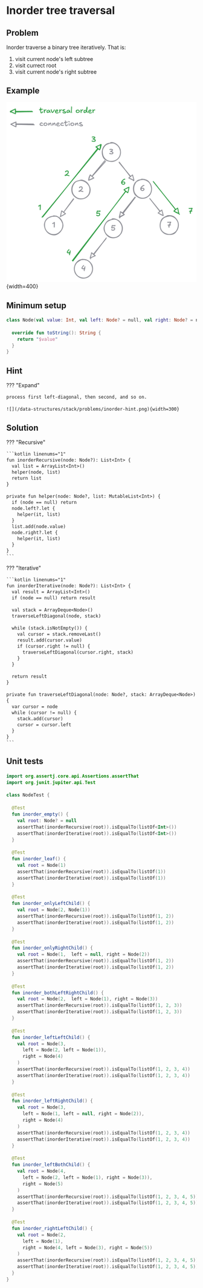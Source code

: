 # Inorder tree traversal

<style>
.md-logo img {
  content: url('/data-structures/stack/stack.svg');
}

:root [data-md-color-scheme=slate] .md-logo img  {
  content: url('/data-structures/stack/stack.svg');
}
</style>

## Problem

Inorder traverse a binary tree iteratively. That is:

1. visit current node's left subtree
2. visit currect root
3. visit current node's right subtree

## Example

![](/data-structures/stack/problems/inorder-example-dark.png){width=400}

## Minimum setup

```kotlin linenums="1"
class Node(val value: Int, val left: Node? = null, val right: Node? = null) {

  override fun toString(): String {
    return "$value"
  }
}
```

## Hint

??? "Expand"

    process first left-diagonal, then second, and so on.

    ![](/data-structures/stack/problems/inorder-hint.png){width=300}

## Solution

??? "Recursive"

    ```kotlin linenums="1"
    fun inorderRecursive(node: Node?): List<Int> {
      val list = ArrayList<Int>()
      helper(node, list)
      return list
    }

    private fun helper(node: Node?, list: MutableList<Int>) {
      if (node == null) return
      node.left?.let {
        helper(it, list)
      }
      list.add(node.value)
      node.right?.let {
        helper(it, list)
      }
    }
    ```

??? "Iterative"

    ```kotlin linenums="1"
    fun inorderIterative(node: Node?): List<Int> {
      val result = ArrayList<Int>()
      if (node == null) return result

      val stack = ArrayDeque<Node>()
      traverseLeftDiagonal(node, stack)

      while (stack.isNotEmpty()) {
        val cursor = stack.removeLast()
        result.add(cursor.value)
        if (cursor.right != null) {
          traverseLeftDiagonal(cursor.right, stack)
        }
      }

      return result
    }

    private fun traverseLeftDiagonal(node: Node?, stack: ArrayDeque<Node>) {
      var cursor = node
      while (cursor != null) {
        stack.add(cursor)
        cursor = cursor.left
      }
    }
    ```

## Unit tests

```kotlin linenums="1"
import org.assertj.core.api.Assertions.assertThat
import org.junit.jupiter.api.Test

class NodeTest {

  @Test
  fun inorder_empty() {
    val root: Node? = null
    assertThat(inorderRecursive(root)).isEqualTo(listOf<Int>())
    assertThat(inorderIterative(root)).isEqualTo(listOf<Int>())
  }

  @Test
  fun inorder_leaf() {
    val root = Node(1)
    assertThat(inorderRecursive(root)).isEqualTo(listOf(1))
    assertThat(inorderIterative(root)).isEqualTo(listOf(1))
  }

  @Test
  fun inorder_onlyLeftChild() {
    val root = Node(2, Node(1))
    assertThat(inorderRecursive(root)).isEqualTo(listOf(1, 2))
    assertThat(inorderIterative(root)).isEqualTo(listOf(1, 2))
  }

  @Test
  fun inorder_onlyRightChild() {
    val root = Node(1,  left = null, right = Node(2))
    assertThat(inorderRecursive(root)).isEqualTo(listOf(1, 2))
    assertThat(inorderIterative(root)).isEqualTo(listOf(1, 2))
  }

  @Test
  fun inorder_bothLeftRightChild() {
    val root = Node(2,  left = Node(1), right = Node(3))
    assertThat(inorderRecursive(root)).isEqualTo(listOf(1, 2, 3))
    assertThat(inorderIterative(root)).isEqualTo(listOf(1, 2, 3))
  }

  @Test
  fun inorder_leftLeftChild() {
    val root = Node(3,
      left = Node(2, left = Node(1)),
      right = Node(4)
    )
    assertThat(inorderRecursive(root)).isEqualTo(listOf(1, 2, 3, 4))
    assertThat(inorderIterative(root)).isEqualTo(listOf(1, 2, 3, 4))
  }

  @Test
  fun inorder_leftRightChild() {
    val root = Node(3,
      left = Node(1, left = null, right = Node(2)),
      right = Node(4)
    )
    assertThat(inorderRecursive(root)).isEqualTo(listOf(1, 2, 3, 4))
    assertThat(inorderIterative(root)).isEqualTo(listOf(1, 2, 3, 4))
  }

  @Test
  fun inorder_leftBothChild() {
    val root = Node(4,
      left = Node(2, left = Node(1), right = Node(3)),
      right = Node(5)
    )
    assertThat(inorderRecursive(root)).isEqualTo(listOf(1, 2, 3, 4, 5))
    assertThat(inorderIterative(root)).isEqualTo(listOf(1, 2, 3, 4, 5))
  }

  @Test
  fun inorder_rightLeftChild() {
    val root = Node(2,
      left = Node(1),
      right = Node(4, left = Node(3), right = Node(5))
    )
    assertThat(inorderRecursive(root)).isEqualTo(listOf(1, 2, 3, 4, 5))
    assertThat(inorderIterative(root)).isEqualTo(listOf(1, 2, 3, 4, 5))
  }
}
```
